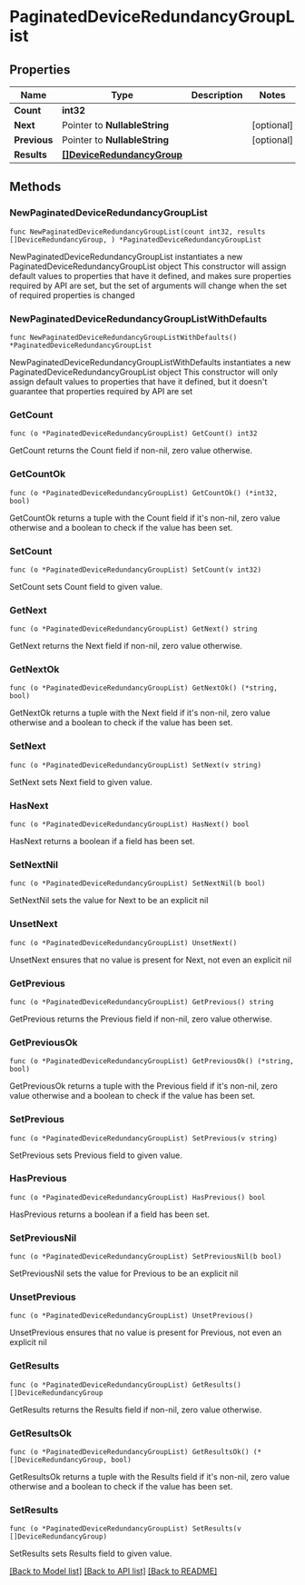 # PaginatedDeviceRedundancyGroupList

## Properties

Name | Type | Description | Notes
------------ | ------------- | ------------- | -------------
**Count** | **int32** |  | 
**Next** | Pointer to **NullableString** |  | [optional] 
**Previous** | Pointer to **NullableString** |  | [optional] 
**Results** | [**[]DeviceRedundancyGroup**](DeviceRedundancyGroup.md) |  | 

## Methods

### NewPaginatedDeviceRedundancyGroupList

`func NewPaginatedDeviceRedundancyGroupList(count int32, results []DeviceRedundancyGroup, ) *PaginatedDeviceRedundancyGroupList`

NewPaginatedDeviceRedundancyGroupList instantiates a new PaginatedDeviceRedundancyGroupList object
This constructor will assign default values to properties that have it defined,
and makes sure properties required by API are set, but the set of arguments
will change when the set of required properties is changed

### NewPaginatedDeviceRedundancyGroupListWithDefaults

`func NewPaginatedDeviceRedundancyGroupListWithDefaults() *PaginatedDeviceRedundancyGroupList`

NewPaginatedDeviceRedundancyGroupListWithDefaults instantiates a new PaginatedDeviceRedundancyGroupList object
This constructor will only assign default values to properties that have it defined,
but it doesn't guarantee that properties required by API are set

### GetCount

`func (o *PaginatedDeviceRedundancyGroupList) GetCount() int32`

GetCount returns the Count field if non-nil, zero value otherwise.

### GetCountOk

`func (o *PaginatedDeviceRedundancyGroupList) GetCountOk() (*int32, bool)`

GetCountOk returns a tuple with the Count field if it's non-nil, zero value otherwise
and a boolean to check if the value has been set.

### SetCount

`func (o *PaginatedDeviceRedundancyGroupList) SetCount(v int32)`

SetCount sets Count field to given value.


### GetNext

`func (o *PaginatedDeviceRedundancyGroupList) GetNext() string`

GetNext returns the Next field if non-nil, zero value otherwise.

### GetNextOk

`func (o *PaginatedDeviceRedundancyGroupList) GetNextOk() (*string, bool)`

GetNextOk returns a tuple with the Next field if it's non-nil, zero value otherwise
and a boolean to check if the value has been set.

### SetNext

`func (o *PaginatedDeviceRedundancyGroupList) SetNext(v string)`

SetNext sets Next field to given value.

### HasNext

`func (o *PaginatedDeviceRedundancyGroupList) HasNext() bool`

HasNext returns a boolean if a field has been set.

### SetNextNil

`func (o *PaginatedDeviceRedundancyGroupList) SetNextNil(b bool)`

 SetNextNil sets the value for Next to be an explicit nil

### UnsetNext
`func (o *PaginatedDeviceRedundancyGroupList) UnsetNext()`

UnsetNext ensures that no value is present for Next, not even an explicit nil
### GetPrevious

`func (o *PaginatedDeviceRedundancyGroupList) GetPrevious() string`

GetPrevious returns the Previous field if non-nil, zero value otherwise.

### GetPreviousOk

`func (o *PaginatedDeviceRedundancyGroupList) GetPreviousOk() (*string, bool)`

GetPreviousOk returns a tuple with the Previous field if it's non-nil, zero value otherwise
and a boolean to check if the value has been set.

### SetPrevious

`func (o *PaginatedDeviceRedundancyGroupList) SetPrevious(v string)`

SetPrevious sets Previous field to given value.

### HasPrevious

`func (o *PaginatedDeviceRedundancyGroupList) HasPrevious() bool`

HasPrevious returns a boolean if a field has been set.

### SetPreviousNil

`func (o *PaginatedDeviceRedundancyGroupList) SetPreviousNil(b bool)`

 SetPreviousNil sets the value for Previous to be an explicit nil

### UnsetPrevious
`func (o *PaginatedDeviceRedundancyGroupList) UnsetPrevious()`

UnsetPrevious ensures that no value is present for Previous, not even an explicit nil
### GetResults

`func (o *PaginatedDeviceRedundancyGroupList) GetResults() []DeviceRedundancyGroup`

GetResults returns the Results field if non-nil, zero value otherwise.

### GetResultsOk

`func (o *PaginatedDeviceRedundancyGroupList) GetResultsOk() (*[]DeviceRedundancyGroup, bool)`

GetResultsOk returns a tuple with the Results field if it's non-nil, zero value otherwise
and a boolean to check if the value has been set.

### SetResults

`func (o *PaginatedDeviceRedundancyGroupList) SetResults(v []DeviceRedundancyGroup)`

SetResults sets Results field to given value.



[[Back to Model list]](../README.md#documentation-for-models) [[Back to API list]](../README.md#documentation-for-api-endpoints) [[Back to README]](../README.md)


